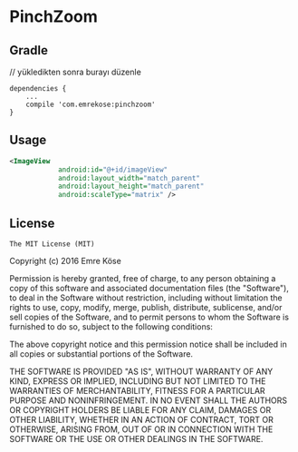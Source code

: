 PinchZoom
===============


Gradle
------

// yükledikten sonra burayı düzenle
```
dependencies {
    ...
    compile 'com.emrekose:pinchzoom'
}
```

Usage
-----
```xml
<ImageView
            android:id="@+id/imageView"
            android:layout_width="match_parent"
            android:layout_height="match_parent"
            android:scaleType="matrix" />
```

License
-------

    The MIT License (MIT)

Copyright (c) 2016 Emre Köse

Permission is hereby granted, free of charge, to any person obtaining a copy of this software and associated documentation files (the "Software"), to deal in the Software without restriction, including without limitation the rights to use, copy, modify, merge, publish, distribute, sublicense, and/or sell copies of the Software, and to permit persons to whom the Software is furnished to do so, subject to the following conditions:

The above copyright notice and this permission notice shall be included in all copies or substantial portions of the Software.

THE SOFTWARE IS PROVIDED "AS IS", WITHOUT WARRANTY OF ANY KIND, EXPRESS OR IMPLIED, INCLUDING BUT NOT LIMITED TO THE WARRANTIES OF MERCHANTABILITY, FITNESS FOR A PARTICULAR PURPOSE AND NONINFRINGEMENT. IN NO EVENT SHALL THE AUTHORS OR COPYRIGHT HOLDERS BE LIABLE FOR ANY CLAIM, DAMAGES OR OTHER LIABILITY, WHETHER IN AN ACTION OF CONTRACT, TORT OR OTHERWISE, ARISING FROM, OUT OF OR IN CONNECTION WITH THE SOFTWARE OR THE USE OR OTHER DEALINGS IN THE SOFTWARE.
